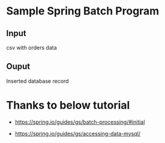 # Sample Spring Batch Program

## Input 
csv with orders data
## Ouput 
Inserted database record

# Thanks to below tutorial 

+ https://spring.io/guides/gs/batch-processing/#initial

+ https://spring.io/guides/gs/accessing-data-mysql/